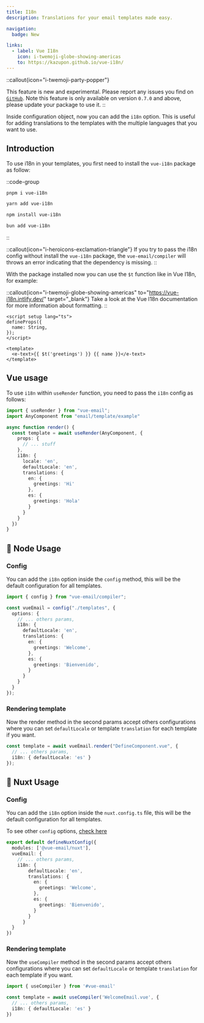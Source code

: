 ```yaml
---
title: I18n
description: Translations for your email templates made easy.

navigation:
  badge: New

links:
  - label: Vue I18n
    icon: i-twemoji-globe-showing-americas
    to: https://kazupon.github.io/vue-i18n/
---
```


::callout{icon="i-twemoji-party-popper"}

This feature is new and experimental. Please report any issues you find on [`GitHub`](https://github.com/Dave136/vue-email/issues). Note this feature is only available on version `0.7.0` and above, please update your package to use it.
::

Inside configuration object, now you can add the `i18n` option. This is useful for adding translations to the templates with the multiple languages that you want to use.


## Introduction

To use i18n in your templates, you first need to install the `vue-i18n` package as follow:

::code-group

```sh [pnpm]
pnpm i vue-i18n
```

```bash [yarn]
yarn add vue-i18n
```

```bash [npm]
npm install vue-i18n
```

```bash [bun]
bun add vue-i18n
```
::

::callout{icon="i-heroicons-exclamation-triangle"}
If you try to pass the i18n config without install the `vue-i18n` package, the `vue-email/compiler` will throws an error indicating that the dependency is missing.
::

With the package installed now you can use the `$t` function like in Vue I18n, for example:

::callout{icon="i-twemoji-globe-showing-americas" to="https://vue-i18n.intlify.dev/" target="_blank"}
Take a look at the Vue I18n documentation for more information about formatting.
::

```vue
<script setup lang="ts">
defineProps({
  name: String,
});
</script>

<template>
  <e-text>{{ $t('greetings') }} {{ name }}</e-text>
</template>
```

## Vue usage

To use `i18n` within `useRender` function, you need to pass the `i18n` config as follows:

```ts
import { useRender } from "vue-email";
import AnyComponent from "email/template/example"

async function render() {
  const template = await useRender(AnyComponent, {
    props: {
      // ... stuff
    },
    i18n: {
      locale: 'en',
      defaultLocale: 'en',
      translations: {
        en: {
          greetings: 'Hi'
        },
        es: {
          greetings: 'Hola'
        }
      }
    }
  })
}

```


## 📧 Node Usage

### Config

You can add the `i18n` option inside the `config` method, this will be the default configuration for all templates.

```ts
import { config } from "vue-email/compiler";

const vueEmail = config("./templates", {
  options: {
    // ... others params,
    i18n: {
      defaultLocale: 'en',
      translations: {
        en: {
          greetings: 'Welcome',
        },
        es: {
          greetings: 'Bienvenido',
        }
      }
    }
  }
});
```

### Rendering template

Now the render method in the second params accept others configurations where you can set `defaultLocale` or template `translation` for each template if you want.

```ts
const template = await vueEmail.render("DefineComponent.vue", {
  // ... others params,
  i18n: { defaultLocale: 'es' }
});
```



## 💚 Nuxt Usage

### Config

You can add the `i18n` option inside the `nuxt.config.ts` file, this will be the default configuration for all templates.

To see other `config` options, [check here](/getting-started/installation#options)

```ts
export default defineNuxtConfig({
  modules: ['@vue-email/nuxt'],
  vueEmail: {
    // ... others params,
    i18n: {
        defaultLocale: 'en',
        translations: {
          en: {
            greetings: 'Welcome',
          },
          es: {
            greetings: 'Bienvenido',
          }
        }
      }
  }
})
```

### Rendering template

Now the `useCompiler` method in the second params accept others configurations where you can set `defaultLocale` or template `translation` for each template if you want.

```ts
import { useCompiler } from '#vue-email'

const template = await useCompiler('WelcomeEmail.vue', {
  // ... others params,
  i18n: { defaultLocale: 'es' }
})
```
